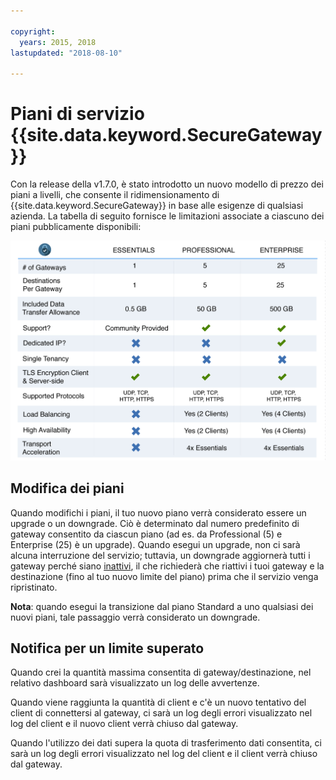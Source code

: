 ```yaml
---

copyright:
  years: 2015, 2018
lastupdated: "2018-08-10"

---
```


# Piani di servizio {{site.data.keyword.SecureGateway}}

Con la release della v1.7.0, è stato introdotto un nuovo modello di prezzo dei piani a livelli, che consente il ridimensionamento di {{site.data.keyword.SecureGateway}} in base alle esigenze di qualsiasi azienda.  La tabella di seguito fornisce le limitazioni associate a ciascuno dei piani pubblicamente disponibili:

![Modello di piani a livelli](./images/planDetails.png?raw=true "Modello di piani a livelli")

## Modifica dei piani 
Quando modifichi i piani, il tuo nuovo piano verrà considerato essere un upgrade o un downgrade. Ciò è determinato dal numero predefinito di gateway consentito da ciascun piano (ad es. da Professional (5) e Enterprise (25) è un upgrade). Quando esegui un upgrade, non ci sarà alcuna interruzione del servizio; tuttavia, un downgrade aggiornerà tutti i gateway perché siano [inattivi](./securegateway_faq.html#states), il che richiederà che riattivi i tuoi gateway e la destinazione (fino al tuo nuovo limite del piano) prima che il servizio venga ripristinato.

<b>Nota</b>: quando esegui la transizione dal piano Standard a uno qualsiasi dei nuovi piani, tale passaggio verrà considerato un downgrade.


## Notifica per un limite superato
Quando crei la quantità massima consentita di gateway/destinazione, nel relativo dashboard sarà visualizzato un log delle avvertenze.

Quando viene raggiunta la quantità di client e c'è un nuovo tentativo del client di connettersi al gateway, ci sarà un log degli errori visualizzato nel log del client e il nuovo client verrà chiuso dal gateway.

Quando l'utilizzo dei dati supera la quota di trasferimento dati consentita, ci sarà un log degli errori visualizzato nel log del client e il client verrà chiuso dal gateway.
